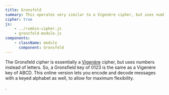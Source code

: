 ```yaml
---
title: Gronsfeld
summary: This operates very similar to a Vigenère cipher, but uses numbers instead of a key word.
cipher: true
js:
    - ../rumkin-cipher.js
    - gronsfeld-module.js
components:
    - className: module
      component: Gronsfeld
---
```


The Gronsfeld cipher is essentially a [Vigenère](../vigenere/) cipher, but uses numbers instead of letters.  So, a Gronsfield key of 0123 is the same as a Vigenère key of ABCD.  This online version lets you encode and decode messages with a keyed alphabet as well, to allow for maximum flexibility.

<div class="module"></div>.
